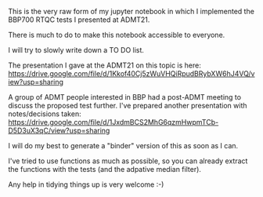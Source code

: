 This is the very raw form of my jupyter notebook in which I implemented the BBP700 RTQC tests I presented at ADMT21.

There is much to do to make this notebook accessible to everyone.

I will try to slowly write down a TO DO list.

The presentation I gave at the ADMT21 on this topic is here: https://drive.google.com/file/d/1Kkof40Cj5zWuVHQiRpudBRybXW6hJ4VQ/view?usp=sharing

A group of ADMT people interested in BBP had a post-ADMT meeting to discuss the proposed test further. I've prepared another presentation with notes/decisions taken: https://drive.google.com/file/d/1JxdmBCS2MhG6qzmHwpmTCb-D5D3uX3qC/view?usp=sharing

I will do my best to generate a "binder" version of this as soon as I can.

I've tried to use functions as much as possible, so you can already extract the functions with the tests (and the adpative median filter).

Any help in tidying things up is very welcome :-)
